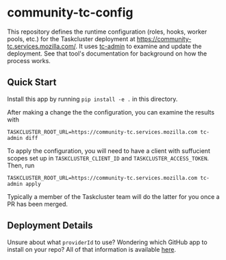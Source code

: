 # community-tc-config

This repository defines the runtime configuration (roles, hooks, worker pools, etc.) for the Taskcluster deployment at https://community-tc.services.mozilla.com/.
It uses [tc-admin](https://github.com/taskcluster/tc-admin) to examine and update the deployment.
See that tool's documentation for background on how the process works.

## Quick Start

Install this app by running `pip install -e .` in this directory.

After making a change the the configuration, you can examine the results with

```
TASKCLUSTER_ROOT_URL=https://community-tc.services.mozilla.com tc-admin diff
```

To apply the configuration, you will need to have a client with suffucient scopes set up in `TASKCLUSTER_CLIENT_ID` and `TASKCLUSTER_ACCESS_TOKEN`.
Then, run

```
TASKCLUSTER_ROOT_URL=https://community-tc.services.mozilla.com tc-admin apply
```

Typically a member of the Taskcluster team will do the latter for you once a PR has been merged.

## Deployment Details

Unsure about what `providerId` to use?
Wondering which GitHub app to install on your repo?
All of that information is available [here](deployment-details.md).
